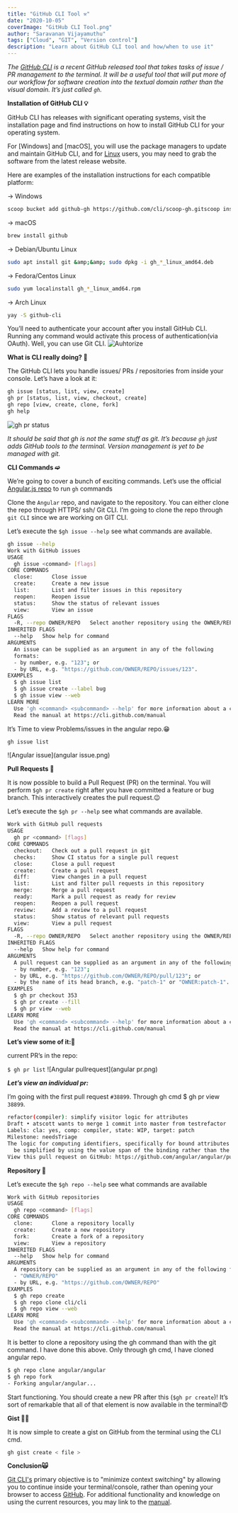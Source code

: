 ```yaml
---
title: "GitHub CLI Tool ⚒"
date: "2020-10-05"
coverImage: "GitHub CLI Tool.png"
author: "Saravanan Vijayamuthu"
tags: ["Cloud", "GIT", "Version control"]
description: "Learn about GitHub CLI tool and how/when to use it"
---
```


_The [GitHub CLI](<https://cli.github.com/>) is a recent GitHub released tool that takes tasks of issue / PR management to the terminal. It will be a useful tool that will put more of our workflow for software creation into the textual domain rather than the visual domain. It’s just called ```gh```._

****Installation of GitHub CLI 💡****

GitHub CLI has releases with significant operating systems, visit the installation page and find instructions on how to install GitHub CLI for your operating system.

For [Windows] and [macOS], you will use the package managers to update and maintain GitHub CLI, and for [Linux](https://github.com/cli/cli/releases/tag/v1.0.0) users, you may need to grab the software from the latest release website.

Here are examples of the installation instructions for each compatible platform:

→ Windows

```bash
scoop bucket add github-gh https://github.com/cli/scoop-gh.gitscoop install gh
```

→ macOS

```bash
brew install github
```

→ Debian/Ubuntu Linux

```bash
sudo apt install git &amp;&amp; sudo dpkg -i gh_*_linux_amd64.deb
```

→ Fedora/Centos Linux

```bash
sudo yum localinstall gh_*_linux_amd64.rpm
```

→ Arch Linux

```bash
yay -S github-cli
```

You’ll need to authenticate your account after you install GitHub CLI. Running any command would activate this process of authentication(via OAuth). Well, you can use Git CLI.
![Auhtorize](Authorize.png)

****What is CLI really doing? 🤔****

The GitHub CLI lets you handle issues/ PRs / repositories from inside your console. Let’s have a look at it:

```bash
gh issue [status, list, view, create]
gh pr [status, list, view, checkout, create]
gh repo [view, create, clone, fork]
gh help
```

![gh pr status](ghpr.png)

_It should be said that gh is not the same stuff as git. It’s because `gh` just adds GitHub tools to the terminal. Version management is yet to be managed with git._

****CLI Commands ➫****

We’re going to cover a bunch of exciting commands. Let’s use the official [Angular.js repo](https://github.com/angular/angular) to run `gh` commands

Clone the `Angular` repo, and navigate to the repository. You can either clone the repo through HTTPS/ ssh/ Git CLI. I’m going to clone the repo through `git CLI` since we are working on GIT CLI.

Let’s execute the `$gh issue --help` see what commands are available.

```bash
gh issue --help  
Work with GitHub issues
USAGE
  gh issue <command> [flags]
CORE COMMANDS
  close:      Close issue
  create:     Create a new issue
  list:       List and filter issues in this repository
  reopen:     Reopen issue
  status:     Show the status of relevant issues
  view:       View an issue
FLAGS
  -R, --repo OWNER/REPO   Select another repository using the OWNER/REPO format
INHERITED FLAGS
  --help   Show help for command
ARGUMENTS
  An issue can be supplied as an argument in any of the following 
  formats:
  - by number, e.g. "123"; or
  - by URL, e.g. "https://github.com/OWNER/REPO/issues/123".
EXAMPLES
  $ gh issue list
  $ gh issue create --label bug
  $ gh issue view --web
LEARN MORE
  Use 'gh <command> <subcommand> --help' for more information about a command.
  Read the manual at https://cli.github.com/manual
```

It’s Time to view Problems/issues in the angular repo.😁

```bash
gh issue list
```

![Angular issue](angular issue.png)

****Pull Requests 🤖****

It is now possible to build a Pull Request (PR) on the terminal. You will perform `$gh pr create` right after you have committed a feature or bug branch. This interactively creates the pull request.😉

Let’s execute the `$gh pr --help` see what commands are available.

```bash
Work with GitHub pull requests
USAGE
  gh pr <command> [flags]
CORE COMMANDS
  checkout:   Check out a pull request in git
  checks:     Show CI status for a single pull request
  close:      Close a pull request
  create:     Create a pull request
  diff:       View changes in a pull request
  list:       List and filter pull requests in this repository
  merge:      Merge a pull request
  ready:      Mark a pull request as ready for review
  reopen:     Reopen a pull request
  review:     Add a review to a pull request
  status:     Show status of relevant pull requests
  view:       View a pull request
FLAGS
  -R, --repo OWNER/REPO   Select another repository using the OWNER/REPO format
INHERITED FLAGS
  --help   Show help for command
ARGUMENTS
  A pull request can be supplied as an argument in any of the following formats:
  - by number, e.g. "123";
  - by URL, e.g. "https://github.com/OWNER/REPO/pull/123"; or
  - by the name of its head branch, e.g. "patch-1" or "OWNER:patch-1".
EXAMPLES
  $ gh pr checkout 353
  $ gh pr create --fill
  $ gh pr view --web
LEARN MORE
  Use 'gh <command> <subcommand> --help' for more information about a command.
  Read the manual at https://cli.github.com/manual
```

******Let’s view some of it:👀******

current PR’s in the repo:

`$ gh pr list`
![Angular pullrequest](angular pr.png)

*****Let’s view an individual pr:*****

I’m going with the first pull request `#38899`. Through gh cmd $ gh pr view `38899`.

```bash
refactor(compiler): simplify visitor logic for attributes
Draft • atscott wants to merge 1 commit into master from testrefactor
Labels: cla: yes, comp: compiler, state: WIP, target: patch
Milestone: needsTriage
The logic for computing identifiers, specifically for bound attributes can  
  be simplified by using the value span of the binding rather than the source span.
View this pull request on GitHub: https://github.com/angular/angular/pull/38899
```

****Repository 🤖****

Let’s execute the `$gh repo --help` see what commands are available

```bash
Work with GitHub repositories
USAGE
  gh repo <command> [flags]
CORE COMMANDS
  clone:      Clone a repository locally
  create:     Create a new repository
  fork:       Create a fork of a repository
  view:       View a repository
INHERITED FLAGS
  --help   Show help for command
ARGUMENTS
  A repository can be supplied as an argument in any of the following formats:
  - "OWNER/REPO"
  - by URL, e.g. "https://github.com/OWNER/REPO"
EXAMPLES
  $ gh repo create
  $ gh repo clone cli/cli
  $ gh repo view --web
LEARN MORE
  Use 'gh <command> <subcommand> --help' for more information about a command.
  Read the manual at https://cli.github.com/manual
```

It is better to clone a repository using the gh command than with the git command. I have done this above. Only through gh cmd, I have cloned angular repo.

```bash
$ gh repo clone angular/angular
$ gh repo fork
- Forking angular/angular...
```

Start functioning. You should create a new PR after this (`$gh pr create`)! It’s sort of remarkable that all of that element is now available in the terminal!😍

****Gist 🐱‍🚀****

It is now simple to create a gist on GitHub from the terminal using the CLI cmd.

```bash
gh gist create < file >
```

****Conclusion🙀****

[Git CLI's](https://cli.github.com/) primary objective is to "minimize context switching" by allowing you to continue inside your terminal/console, rather than opening your browser to access [GitHub](https://github.com/). For additional functionality and knowledge on using the current resources, you may link to the [manual](https://cli.github.com/manual/).
